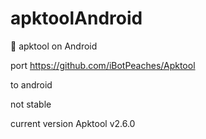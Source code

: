# apktoolAndroid

:robot: apktool on Android

port
https://github.com/iBotPeaches/Apktool

to android

not stable

current version Apktool v2.6.0

